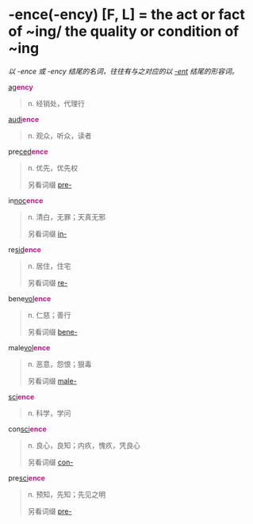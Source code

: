 # -ence(-ency) [F, L] = the act or fact of ~ing/ the quality or condition of ~ing

*以 -ence 或 -ency 结尾的名词，往往有与之对应的以 [-ent](-ent.md) 结尾的形容词。*

[ag](_ag_.md)<b style="color: #C71585;">ency</b>
> n. 经销处，代理行

[audi](_aud_.md)<b style="color: #C71585;">ence</b>
> n. 观众，听众，读者

pre[ced](_ced_.md)<b style="color: #C71585;">ence</b>
> n. 优先，优先权
>
> 另看词缀 [pre-](pre-.md)

in[noc](_noc_.md)<b style="color: #C71585;">ence</b>
> n. 清白，无罪；天真无邪
>
> 另看词缀 [in-](in-.1.md)

re[sid](_sid_.md)<b style="color: #C71585;">ence</b>
> n. 居住，住宅
>
> 另看词缀 [re-](re-.md)

bene[vol](_vol_.md)<b style="color: #C71585;">ence</b>
> n. 仁慈；善行
>
> 另看词缀 [bene-](bene-.md)

male[vol](_vol_.md)<b style="color: #C71585;">ence</b>
> n. 恶意，怨恨；狠毒
>
> 另看词缀 [male-](mal-.md)

[sci](_sci_.md)<b style="color: #C71585;">ence</b>
> n. 科学，学问

con[sci](_sci_.md)<b style="color: #C71585;">ence</b>
> n. 良心，良知；内疚，愧疚，凭良心
>
> 另看词缀 [con-](com-.md)

pre[sci](_sci_.md)<b style="color: #C71585;">ence</b>
> n. 预知，先知；先见之明
>
> 另看词缀 [pre-](pre-.md)